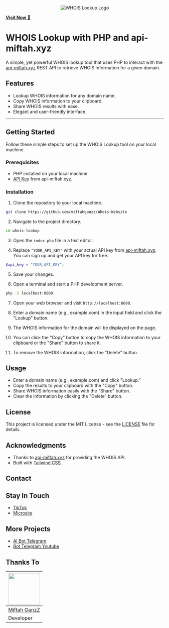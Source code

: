 <p align="center">
  <img src="https://github.com/miftahganzz/Whois-Website/mobile.png" alt="WHOIS Lookup Logo">
</p>

<a href="https://whois-lookup.miftahganzz.repl.co" target="_blank">**Visit Now** 🚀</a>

# WHOIS Lookup with PHP and api-miftah.xyz

A simple, yet powerful WHOIS lookup tool that uses PHP to interact with the [api-miftah.xyz](https://api-miftah.xyz) REST API to retrieve WHOIS information for a given domain. 

## Features

- Lookup WHOIS information for any domain name.
- Copy WHOIS information to your clipboard.
- Share WHOIS results with ease.
- Elegant and user-friendly interface.

-----

## Getting Started

Follow these simple steps to set up the WHOIS Lookup tool on your local machine.

### Prerequisites

- PHP installed on your local machine.
- [API Key](https://api-miftah.xyz) from api-miftah.xyz.

### Installation

1. Clone the repository to your local machine.

```bash
git clone https://github.com/miftahganzz/Whois-Website
```

2. Navigate to the project directory.

```bash
cd whois-lookup
```

3. Open the `index.php` file in a text editor.

4. Replace `"YOUR_API_KEY"` with your actual API key from [api-miftah.xyz](https://api-miftah.xyz). You can sign up and get your API key for free.

```php
$api_key = "YOUR_API_KEY";
```

5. Save your changes.

6. Open a terminal and start a PHP development server.

```bash
php -S localhost:8000
```

7. Open your web browser and visit `http://localhost:8000`.

8. Enter a domain name (e.g., example.com) in the input field and click the "Lookup" button.

9. The WHOIS information for the domain will be displayed on the page.

10. You can click the "Copy" button to copy the WHOIS information to your clipboard or the "Share" button to share it.

11. To remove the WHOIS information, click the "Delete" button.

## Usage

- Enter a domain name (e.g., example.com) and click "Lookup."
- Copy the results to your clipboard with the "Copy" button.
- Share WHOIS information easily with the "Share" button.
- Clear the information by clicking the "Delete" button.

## License

This project is licensed under the MIT License - see the [LICENSE](LICENSE) file for details.

## Acknowledgments

- Thanks to [api-miftah.xyz](https://api-miftah.xyz) for providing the WHOIS API.
- Built with [Tailwind CSS](https://tailwindcss.com).

## Contact

## Stay In Touch

- [TikTok](https://tiktok.com/miftahbotz)
- [Microsite](https://s.id/miftahbotz)

## More Projects

- [AI Bot Telegram](https://github.com/miftahganzz/AI-Bot-Telegram-v2)
- [Bot Telegram Youtube](https://github.com/your-username/project-2](https://github.com/miftahganzz/Telegram-Bot-Youtube))

## Thanks To

<a href="https://github.com/miftahganzz"><img src="https://github.com/miftahganzz.png?size=100" width="100" height="100"></a> | 
---|
[Miftah GanzZ](https://github.com/miftahganzz)  |
Developer |
